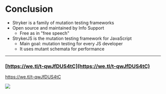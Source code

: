 # Conclusion

- Stryker is a family of mutation testing frameworks
- Open source and maintained by Info Support
  - Free as in "free speech"
- StrykerJS is the mutation testing framework for JavaScript
  - Main goal: mutation testing for every JS developer
  - It uses mutant schemata for performance

<!-- .slide: class="is-fancy3" -->

----

### [https://we.tl/t-qwJfDUS4tC](https://we.tl/t-qwJfDUS4tC)

https://we.tl/t-qwJfDUS4tC

<!-- .slide: data-background-color="#1a0306" -->

![](/img/stryker-socks.jpg) <!-- .element class="img-round-vertical" -->



